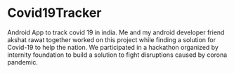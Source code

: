 # Covid19Tracker
Android App to track covid 19 in india.
Me and my android developer friend akshat rawat together worked on this project while finding a solution for Covid-19 to help the nation.
We participated in a hackathon organized by internity foundation to build a solution to fight disruptions caused by corona pandemic.
